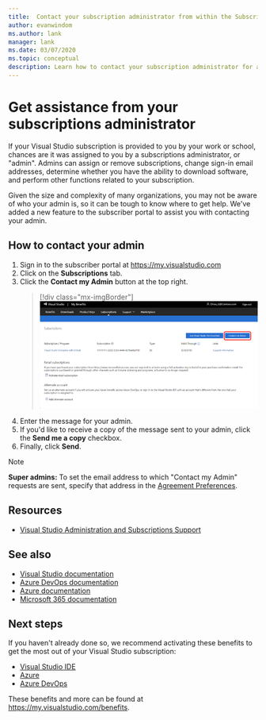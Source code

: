 ```yaml
---
title:  Contact your subscription administrator from within the Subscriber Portal
author: evanwindom
ms.author: lank
manager: lank
ms.date: 03/07/2020
ms.topic: conceptual
description: Learn how to contact your subscription administrator for assistance with questions or issues. 
---
```


# Get assistance from your subscriptions administrator
If your Visual Studio subscription is provided to you by your work or school, chances are it was assigned to you by a subscriptions administrator, or "admin".  Admins can assign or remove subscriptions, change sign-in email addresses, determine whether you have the ability to download software, and perform other functions related to your subscription.

Given the size and complexity of many organizations, you may not be aware of who your admin is, so it can be tough to know where to get help.  We've added a new feature to the subscriber portal to assist you with contacting your admin.   

## How to contact your admin
1. Sign in to the subscriber portal at https://my.visualstudio.com
2. Click on the **Subscriptions** tab. 
3. Click the **Contact my Admin** button at the top right. 
   > [!div class="mx-imgBorder"]
   > ![Contact my Admin](_img/contact-my-admin/contact-my-admin-button.png)
4. Enter the message for your admin.
5. If you'd like to receive a copy of the message sent to your admin, click the **Send me a copy** checkbox. 
6. Finally, click **Send**.

> [!NOTE]
> **Super admins:**  To set the email address to which "Contact my Admin" requests are sent, specify that address in the [Agreement Preferences](admin-prefs.md#contact-email-address).

## Resources
- [Visual Studio Administration and Subscriptions Support](https://visualstudio.microsoft.com/support/support-overview-vs)

## See also
- [Visual Studio documentation](https://docs.microsoft.com/visualstudio/)
- [Azure DevOps documentation](https://docs.microsoft.com/azure/devops/)
- [Azure documentation](https://docs.microsoft.com/azure/)
- [Microsoft 365 documentation](https://docs.microsoft.com/microsoft-365/)

## Next steps
If you haven't already done so, we recommend activating these benefits to get the most out of your Visual Studio subscription:
- [Visual Studio IDE](vs-ide-benefit.md)
- [Azure](vs-azure.md)
- [Azure DevOps](vs-azure-devops.md)

These benefits and more can be found at https://my.visualstudio.com/benefits.

